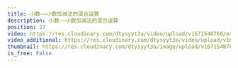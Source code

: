 ```yaml
---
title: 小数——小数加减法的混合运算
description: 小数——小数加减法的混合运算
position: 27
video: https://res.cloudinary.com/dtysyyt3a/video/upload/v1671540760/easymath/4年级下/06单元小数的加、减法/dcxjjgj9nd5gxzo5r6dw.mp4
video_additional: https://res.cloudinary.com/dtysyyt3a/video/upload/v1671540787/easymath/4年级下/06单元小数的加、减法/每课一题的解答视频/gnnjf0op4tww07x7rs0i.mp4
thumbnail: https://res.cloudinary.com/dtysyyt3a/image/upload/v1671540762/easymath/4年级下/06单元小数的加、减法/ohqt89vkkgny4gyixjh8.png
is_free: False
---
```

